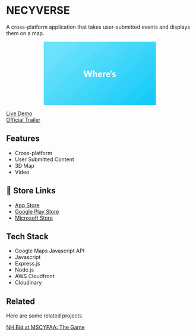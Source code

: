 
# NECYVERSE

A cross-platform application that takes user-submitted events and displays them on a map. 

<p align="center">
<img src="https://github.com/mkostandin/mkostandin/blob/main/necyverse-gif.gif" style="display:block;margin:auto;" alt="NECYVERSE" width="60%"/>
</p>

<a href="https://www.bring-necypaa-to-nh.org" target="_blank">Live Demo</a> <br>
<a href="https://youtu.be/cJE5qA_ihGk" target="_blank">Official Trailer</a>
## Features

- Cross-platform
- User Submitted Content
- 3D Map
- Video


## 🔗 Store Links
- [App Store](https://apps.apple.com/us/app/necyverse-nh-bid-for-necypaa/id6450375940)
- [Google Play Store](https://play.google.com/store/apps/details?id=org.bring_necypaa_to_nh.www.twa)
- [Microsoft Store](https://apps.microsoft.com/detail/9pkp513837zk?rtc=1&hl=en-us&gl=US)

## Tech Stack

- Google Maps Javascript API
- Javascript
- Express.js
- Node.js
- AWS Cloudfront
- Cloudinary

## Related

Here are some related projects

[NH Bid at MSCYPAA: The Game](https://github.com/matiassingers/awesome-readme)

